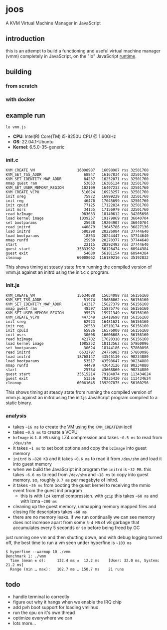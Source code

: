 # joos

A KVM Virtual Machine Manager in JavaScript

## introduction

this is an attempt to build a functioning and useful virtual machine manager (vmm)
completely in JavaScript, on the "lo" JavaScript [runtime](https://github.com/just-js/lo).

## building

### from scratch


### with docker



## example run

```shell
lo vmm.js
```

- **CPU**: Intel(R) Core(TM) i5-8250U CPU @ 1.60GHz
- **OS**: 22.04.1-Ubuntu
- **Kernel**: 6.5.0-35-generic


### init.c

```shell
KVM_CREATE_VM                   16098987   16098987 rss 32501760
KVM_SET_TSS_ADDR                   68847   16167834 rss 32501760
KVM_SET_IDENTITY_MAP_ADDR          84237   16252071 rss 32501760
mmap guest ram                     53053   16305124 rss 32501760
KVM_SET_USER_MEMORY_REGION        102109   16407233 rss 32501760
KVM_CREATE_VCPU                   516024   16923257 rss 32501760
init sreg                          75972   16999229 rss 32501760
init reg                           46470   17045699 rss 32501760
init cpuid                         77125   17122824 rss 32501760
init msrs                          34155   17156979 rss 32501760
read bzImage                      983633   18140612 rss 34205696
load kernel image                1039257   19179869 rss 36040704
set bootparams                     25038   19204907 rss 36040704
read initrd                       440879   19645786 rss 36827136
load initrd                       580298   20226084 rss 37744640
load bootparams                    18363   20244447 rss 37744640
mmap runfd                         25930   20270377 rss 37744640
start                              22115   20292492 rss 37744640
guest start                     35833982   56126474 rss 60944384
guest exit                         54680   56181154 rss 60944384
cleanup                         60008062  116189216 rss 35192832
```

This shows timing at steady state from running the compiled version of vmm.js against an initrd using the init.c c program.

### init.js

```shell
KVM_CREATE_VM                   15634088   15634088 rss 56156160
KVM_SET_TSS_ADDR                   51974   15686062 rss 56156160
KVM_SET_IDENTITY_MAP_ADDR         141317   15827379 rss 56156160
mmap guest ram                     48397   15875776 rss 56156160
KVM_SET_USER_MEMORY_REGION         95573   15971349 rss 56156160
KVM_CREATE_VCPU                   447349   16418698 rss 56156160
init sreg                          62923   16481621 rss 56156160
init reg                           28553   16510174 rss 56156160
init cpuid                         65826   16576000 rss 56156160
init msrs                          30608   16606608 rss 56156160
read bzImage                      421702   17028310 rss 56156160
load kernel image                1085252   18113562 rss 57860096
set bootparams                     30624   18144186 rss 57860096
read initrd                      6632797   24776983 rss 57860096
load initrd                     18768147   43545130 rss 90234880
load bootparams                    53517   43598647 rss 90234880
mmap runfd                         44479   43643126 rss 90234880
start                              25734   43668860 rss 90234880
guest start                     35515214   79184074 rss 113434624
guest exit                         51356   79235430 rss 113434624
cleanup                         60061645  139297075 rss 56160256
```

This shows timing at steady state from running the compiled version of vmm.js against an initrd using the init.js JavaScript program compiled to a static binary.

### analysis

- takes ```~16 ms``` to create the VM using the ```KVM_CREATEVM``` ioctl
- takes ```~0.5 ms``` to create a VCPU
- ```bzImage``` is ```1.8 MB``` using LZ4 compression and takes ```~0.5 ms``` to read from ```/dev/shm```
- it takes ```~1 ms``` to set boot options and copy the ```bzImage``` into guest memory
- ```initrd``` is ```~820 KB``` and it takes ```~0.6 ms``` to read it from ```/dev/shm``` and load it into guest memory
- when we build the JavaScript init program the ```initrd``` is ```~32 MB```. this takes ```~6.6 ms``` to read from ```/dev/shm``` and ```~18 ms``` to copy into guest memory. so, roughly ```0.7 ms``` per megabyte of initrd.
- it takes ```~36 ms``` from booting the guest kernel to receiving the mmio event from the guest init program
  - this is with ```lz4``` kernel compression. with ```gzip``` this takes ```~60 ms``` and with lzma ```~200 ms```
- cleaning up the guest memory, unmapping memory mapped files and closing file descriptors takes ```~60 ms```
- there are no memory leaks. if we run continually we can see memory does not increase apart from some ```3-4 MB``` of v8 garbage that accumulates every 5 seconds or so before being freed by GC

just running one vm and then shutting down, and with debug logging turned off, the best time to run a vm seen under hyperfine is ```~103 ms```

```shell
$ hyperfine --warmup 10 ./vmm
Benchmark 1: ./vmm
  Time (mean ± σ):     132.4 ms ±  12.2 ms    [User: 32.0 ms, System: 21.2 ms]
  Range (min … max):   102.7 ms … 150.7 ms    21 runs
```

## todo

- handle terminal io correctly
- figure out why it hangs when we enable the IRQ chip
- add pvh boot support for loading vmlinux 
- run the cpu on it's own thread
- optimize everywhere we can
- lots more...
